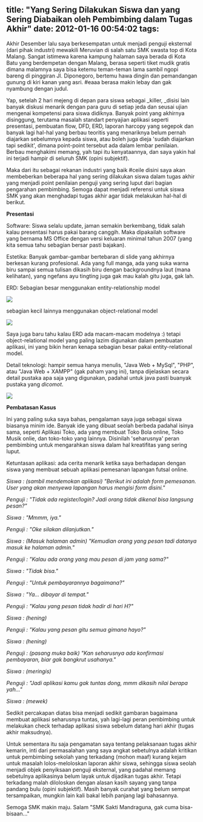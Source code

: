 title: "Yang Sering Dilakukan Siswa dan yang Sering Diabaikan oleh Pembimbing dalam Tugas Akhir"
date: 2012-01-16 00:54:02
tags:
---

Akhir Desember lalu saya berkesempatan untuk menjadi penguji eksternal (dari pihak industri) mewakili Meruvian di salah satu SMK swasta top di Kota Malang. Sangat istimewa karena kampung halaman saya berada di Kota Batu yang berdempetan dengan Malang, berasa seperti tiket mudik gratis dimana malamnya saya bisa ketemu teman-teman lama sambil ngopi bareng di pinggiran Jl. Diponegoro, bertemu hawa dingin dan pemandangan gunung di kiri kanan yang asri. #eaaa berasa makin lebay dan gak nyambung dengan judul.

Yap, setelah 2 hari mejeng di depan para siswa sebagai _killer, _disisi lain banyak diskusi menarik dengan para guru di setiap jeda dan seusai ujian mengenai kompetensi para siswa didiknya. Banyak point yang akhirnya disinggung, terutama masalah standart penyajian aplikasi seperti presentasi, pembuatan flow, DFD, ERD, laporan harcopy yang segepok dan banyak lagi hal-hal yang berbau teoritis yang menariknya belum pernah diajarkan sebelumnya kepada siswa, atau boleh juga dieja 'sudah diajarkan tapi sedikit', dimana point-point tersebut ada dalam lembar penilaian. Berbau menghakimi memang, yah tapi itu kenyataannya, dan saya yakin hal ini terjadi hampir di seluruh SMK (opini subjektif).

Maka dari itu sebagai rekanan industri yang baik #ceile disini saya akan membeberkan beberapa hal yang sering dilakukan siswa dalam&nbsp;tugas akhir yang menjadi point penilaian penguji yang sering luput dari bagian pengarahan pembimbing. Semoga dapat menjadi referensi untuk siswa SMK yang akan menghadapi tugas akhir agar tidak melakukan hal-hal di berikut.

**Presentasi**

Software: Siswa selalu update, jaman semakin berkembang, tidak salah kalau presentasi harus pakai barang canggih. Maka dipakailah software yang bernama MS Office dengan versi keluaran minimal tahun 2007 (yang kita semua tahu sebagian bersar pasti bajakan).

Estetika: Banyak gambar-gambar bertebaran di slide yang akhirnya berkesan kurang profesional. Ada yang full manga, ada yang suka warna biru sampai semua tulisan dikasih biru dengan backgroundnya laut (mana kelihatan), yang ngefans ayu tingting juga gak mau kalah gitu juga, gak lah.

ERD: Sebagian besar menggunakan entity-relationship model

![](http://upload.wikimedia.org/wikipedia/commons/thumb/7/72/ER_Diagram_MMORPG.png/270px-ER_Diagram_MMORPG.png)

sebagian kecil lainnya menggunakan object-relational model

![](http://farm3.static.flickr.com/2416/2345349906_3b944a9d0d.jpg)

Saya juga baru tahu kalau ERD ada macam-macam modelnya :) tetapi object-relational model yang paling lazim digunakan dalam pembuatan aplikasi, ini yang bikin heran kenapa sebagian besar pakai entity-relational model.

Detail teknologi: hampir semua hanya menulis, &quot;Java Web + MySql&quot;, &quot;PHP&quot;, atau &quot;Java Web + XAMPP&quot; (gak paham yang ini), tanpa dijelaskan secara detail pustaka apa saja yang digunakan, padahal untuk java pasti buanyak pustaka yang _dicomot_.

![](https://lh6.googleusercontent.com/-Yy_Ac9PZFl0/TxMDvshwKAI/AAAAAAAAAWk/1gVXxNBKGHs/s400/IMG_20111223_080618.jpg) 

**Pembatasan Kasus**

Ini yang paling suka saya bahas, pengalaman saya juga sebagai siswa biasanya minim ide. Banyak ide yang dibuat seolah berbeda padahal isinya sama, seperti Aplikasi Toko, ada yang membuat Toko Bola online, Toko Musik onlie, dan toko-toko yang lainnya. Disinilah 'seharusnya' peran pembimbing untuk mengarahkan siswa dalam hal kreatifitas yang sering luput.

Ketuntasan aplikasi: ada cerita menarik ketika saya berhadapan dengan siswa yang membuat sebuah aplikasi pemesanan lapangan futsal online.

_Siswa : (sambil mendemokan aplikasi) &quot;Berikut ini adalah form pemesanan. User yang akan menyewa lapangan harus mengisi form disini.&quot;_

_Penguji : &quot;Tidak ada register/login? Jadi orang tidak dikenal bisa langsung pesan?&quot;_

_Siswa : &quot;Mmmm, iya.&quot;_

_Penguji : &quot;Oke silakan dilanjutkan.&quot;_

_Siswa : (Masuk halaman admin) &quot;Kemudian orang yang pesan tadi datanya masuk ke halaman admin.&quot;_

_Penguji : &quot;Kalau ada orang yang mau pesan di jam yang sama?&quot;_

_Siswa : &quot;Tidak bisa.&quot;_

_Penguji : &quot;Untuk pembayarannya bagaimana?&quot;_

_Siswa : &quot;Ya... dibayar di tempat.&quot;_

_Penguji : &quot;Kalau yang pesan tidak hadir di hari H?&quot;_

_Siswa : (hening)_

_Penguji : &quot;Kalau yang pesan gitu semua gimana hayo?&quot;_

_Siswa : (hening)_

_Penguji : (pasang muka baik) &quot;Kan seharusnya ada konfirmasi pembayaran, biar gak bangkrut usahanya.&quot;_

_Siswa : (meringis)_

_Penguji : &quot;Jadi aplikasi kamu gak tuntas dong, mmm dikasih nilai berapa yah...&quot;_

_Siswa : (mewek)_

Sedikit percakapan diatas bisa menjadi sedikit gambaran bagaimana membuat aplikasi seharusnya tuntas, yah lagi-lagi peran pembimbing untuk melakukan check terhadap aplikasi siswa sebelum datang hari akhir (tugas akhir maksudnya).

Untuk sementara itu saja pengamatan saya tentang pelaksanaan tugas akhir kemarin, inti dari permasalahan yang saya angkat sebetulnya adalah kritikan untuk pembimbing sekolah yang terkadang (mohon maaf) kurang kejam untuk masalah lolos-meloloskan laporan akhir siswa, sehingga siswa seolah menjadi objek penyiksaan penguji eksternal, yang padahal memang sebetulnya aplikasinya belum layak untuk dijadikan tugas akhir. Tetapi terkadang malah diloloskan dengan alasan kasih sayang yang tanpa pandang bulu (opini subjektif). Masih banyak curahat yang belum sempat tersampaikan, mungkin lain kali bakal lebih panjang lagi bahasannya.

Semoga SMK makin maju. Salam &quot;SMK Sakti Mandraguna, gak cuma bisa-bisaan...&quot;

  